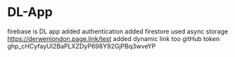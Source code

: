 # DL-App

firebase is DL app
added authentication
added firestore
used async storage
https://derwenlondon.page.link/test
added dynamic link too
gitHub token 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
